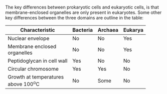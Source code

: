 The key differences between prokaryotic cells and eukaryotic cells, is that membrane-enclosed organelles are only present in eukaryotes. Some other key differences between the three domains are outline in the table:

| Characteristic                                    | Bacteria | Archaea | Eukarya |
| ------------------------------------------------- | -------- | ------- | ------- |
| Nuclear envelope                                  | No       | No      | Yes     |
| Membrane enclosed<br>organelles                   | No       | No      | Yes     |
| Peptidoglycan in cell wall                        | Yes      | No      | No      |
| Circular chromosome                               | Yes      | Yes     | No      |
| Growth at temperatures <br>above 100<sup>o</sup>C | No       | Some    | No      |
